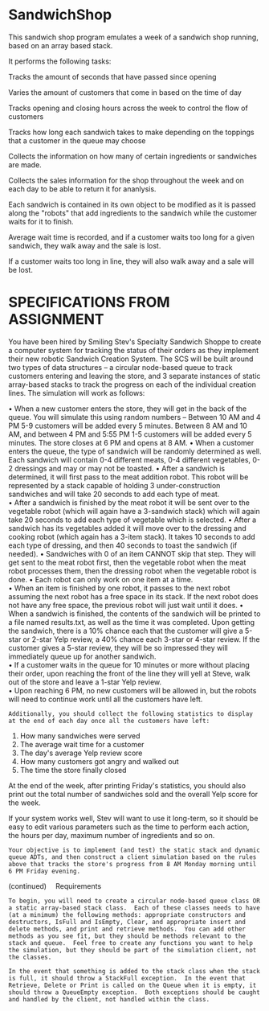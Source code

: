 # SandwichShop
This sandwich shop program emulates a week of a sandwich shop running, based on an array based stack.

It performs the following tasks:

Tracks the amount of seconds that have passed since opening

Varies the amount of customers that come in based on the time of day

Tracks opening and closing hours across the week to control the flow of customers

Tracks how long each sandwich takes to make depending on the toppings that a customer in the queue may choose

Collects the information on how many of certain ingredients or sandwiches are made. 

Collects the sales information for the shop throughout the week and on each day to be able to return it for ananlysis.

Each sandwich is contained in its own object to be modified as it is passed along the "robots" that add ingredients to the sandwich while the customer waits for it to finish.

Average wait time is recorded, and if a customer waits too long for a given sandwich, they walk away and the sale is lost. 

If a customer waits too long in line, they will also walk away and a sale will be lost.

# SPECIFICATIONS FROM ASSIGNMENT
You have been hired by Smiling Stev's Specialty Sandwich Shoppe to create a computer system for tracking the status of their orders as they implement their new robotic Sandwich Creation System.  The SCS will be built around two types of data structures – a circular node-based queue to track customers entering and leaving the store, and 3 separate instances of static array-based stacks to track the progress on each of the individual creation lines.  The simulation will work as follows:

•	When a new customer enters the store, they will get in the back of the queue.  You will simulate this using random numbers – Between 10 AM and 4 PM 5-9 customers will be added every 5 minutes.   Between 8 AM and 10 AM, and between 4 PM and 5:55 PM 1-5 customers will be added every 5 minutes. The store closes at 6 PM and opens at 8 AM.
•	When a customer enters the queue, the type of sandwich will be randomly determined as well.  Each sandwich will contain 0-4 different meats, 0-4 different vegetables, 0-2 dressings and may or may not be toasted.
•	After a sandwich is determined, it will first pass to the meat addition robot. This robot will be represented by a stack capable of holding 3 under-construction sandwiches and will take 20 seconds to add each type of meat.  
•	After a sandwich is finished by the meat robot it will be sent over to the vegetable robot (which will again have a 3-sandwich stack) which will again take 20 seconds to add each type of vegetable which is selected.
•	After a sandwich has its vegetables added it will move over to the dressing and cooking robot (which again has a 3-item stack).  It takes 10 seconds to add each type of dressing, and then 40 seconds to toast the sandwich (if needed).
•	Sandwiches with 0 of an item CANNOT skip that step.  They will get sent to the meat robot first, then the vegetable robot when the meat robot processes them, then the dressing robot when the vegetable robot is done.
•	Each robot can only work on one item at a time.  
•	When an item is finished by one robot, it passes to the next robot assuming the next robot has a free space in its stack.  If the next robot does not have any free space, the previous robot will just wait until it does.
•	When a sandwich is finished, the contents of the sandwich will be printed to a file named results.txt, as well as the time it was completed.  Upon getting the sandwich, there is a 10% chance each that the customer will give a 5-star or 2-star Yelp review, a 40% chance each 3-star or 4-star review.  If the customer gives a 5-star review, they will be so impressed they will immediately queue up for another sandwich.  
•	If a customer waits in the queue for 10 minutes or more without placing their order, upon reaching the front of the line they will yell at Steve, walk out of the store and leave a 1-star Yelp review.  
•	Upon reaching 6 PM, no new customers will be allowed in, but the robots will need to continue work until all the customers have left.

	Additionally, you should collect the following statistics to display at the end of each day once all the customers have left:
1)	How many sandwiches were served
2)	The average wait time for a customer
3)	The day's average Yelp review score
4)	How many customers got angry and walked out
5)	The time the store finally closed

At the end of the week, after printing Friday's statistics, you should also print out the total number of sandwiches sold and the overall Yelp score for the week.  

If your system works well, Stev will want to use it long-term, so it should be easy to edit various parameters such as the time to perform each action, the hours per day, maximum number of ingredients and so on.

	Your objective is to implement (and test) the static stack and dynamic queue ADTs, and then construct a client simulation based on the rules above that tracks the store's progress from 8 AM Monday morning until 6 PM Friday evening.
	

(continued) 
Requirements

	To begin, you will need to create a circular node-based queue class OR a static array-based stack class.  Each of these classes needs to have (at a minimum) the following methods: appropriate constructors and destructors, IsFull and IsEmpty, Clear, and appropriate insert and delete methods, and print and retrieve methods.  You can add other methods as you see fit, but they should be methods relevant to the stack and queue.  Feel free to create any functions you want to help the simulation, but they should be part of the simulation client, not the classes.

	In the event that something is added to the stack class when the stack is full, it should throw a StackFull exception.  In the event that Retrieve, Delete or Print is called on the Queue when it is empty, it should throw a QueueEmpty exception.  Both exceptions should be caught and handled by the client, not handled within the class.
